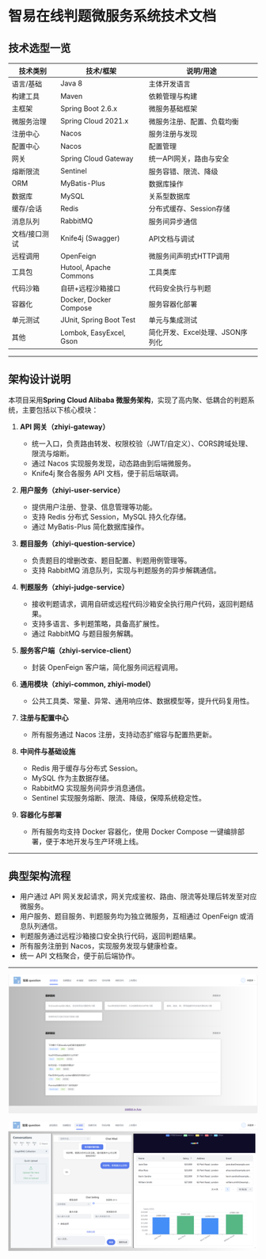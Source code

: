 
# 智易在线判题微服务系统技术文档

## 技术选型一览

| 技术类别         | 技术/框架                | 说明/用途                         |
|------------------|--------------------------|-----------------------------------|
| 语言/基础        | Java 8                   | 主体开发语言                      |
| 构建工具         | Maven                    | 依赖管理与构建                    |
| 主框架           | Spring Boot 2.6.x        | 微服务基础框架                    |
| 微服务治理       | Spring Cloud 2021.x      | 微服务注册、配置、负载均衡        |
| 注册中心         | Nacos                    | 服务注册与发现                    |
| 配置中心         | Nacos                    | 配置管理                          |
| 网关             | Spring Cloud Gateway     | 统一API网关，路由与安全            |
| 熔断限流         | Sentinel                 | 服务容错、限流、降级              |
| ORM              | MyBatis-Plus            | 数据库操作                        |
| 数据库           | MySQL                    | 关系型数据库                      |
| 缓存/会话        | Redis                    | 分布式缓存、Session存储           |
| 消息队列         | RabbitMQ                 | 服务间异步通信                    |
| 文档/接口测试    | Knife4j (Swagger)        | API文档与调试                     |
| 远程调用         | OpenFeign                | 微服务间声明式HTTP调用            |
| 工具包           | Hutool, Apache Commons   | 工具类库                          |
| 代码沙箱         | 自研+远程沙箱接口        | 代码安全执行与判题                |
| 容器化           | Docker, Docker Compose   | 服务容器化部署                    |
| 单元测试         | JUnit, Spring Boot Test  | 单元与集成测试                    |
| 其他             | Lombok, EasyExcel, Gson  | 简化开发、Excel处理、JSON序列化   |

---

## 架构设计说明

本项目采用**Spring Cloud Alibaba 微服务架构**，实现了高内聚、低耦合的判题系统，主要包括以下核心模块：

1. **API 网关（zhiyi-gateway）**
    - 统一入口，负责路由转发、权限校验（JWT/自定义）、CORS跨域处理、限流与熔断。
    - 通过 Nacos 实现服务发现，动态路由到后端微服务。
    - Knife4j 聚合各服务 API 文档，便于前后端联调。

2. **用户服务（zhiyi-user-service）**
    - 提供用户注册、登录、信息管理等功能。
    - 支持 Redis 分布式 Session，MySQL 持久化存储。
    - 通过 MyBatis-Plus 简化数据库操作。

3. **题目服务（zhiyi-question-service）**
    - 负责题目的增删改查、题目配置、判题用例管理等。
    - 支持 RabbitMQ 消息队列，实现与判题服务的异步解耦通信。

4. **判题服务（zhiyi-judge-service）**
    - 接收判题请求，调用自研或远程代码沙箱安全执行用户代码，返回判题结果。
    - 支持多语言、多判题策略，具备高扩展性。
    - 通过 RabbitMQ 与题目服务解耦。

5. **服务客户端（zhiyi-service-client）**
    - 封装 OpenFeign 客户端，简化服务间远程调用。

6. **通用模块（zhiyi-common, zhiyi-model）**
    - 公共工具类、常量、异常、通用响应体、数据模型等，提升代码复用性。

7. **注册与配置中心**
    - 所有服务通过 Nacos 注册，支持动态扩缩容与配置热更新。

8. **中间件与基础设施**
    - Redis 用于缓存与分布式 Session。
    - MySQL 作为主数据存储。
    - RabbitMQ 实现服务间异步消息通信。
    - Sentinel 实现服务熔断、限流、降级，保障系统稳定性。

9. **容器化与部署**
    - 所有服务均支持 Docker 容器化，使用 Docker Compose 一键编排部署，便于本地开发与生产环境上线。

---

## 典型架构流程

- 用户通过 API 网关发起请求，网关完成鉴权、路由、限流等处理后转发至对应微服务。
- 用户服务、题目服务、判题服务均为独立微服务，互相通过 OpenFeign 或消息队列通信。
- 判题服务通过远程沙箱接口安全执行代码，返回判题结果。
- 所有服务注册到 Nacos，实现服务发现与健康检查。
- 统一 API 文档聚合，便于前后端协作。

---

![image-20250725205701626](.\img\image-20250725205701626.png)

![image-20250725205729575](.\img\\image-20250725205729575.png)
